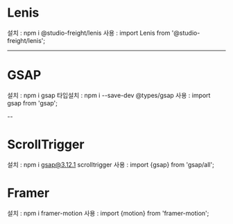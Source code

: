 

# Lenis 

설치 : npm i @studio-freight/lenis
사용 : import Lenis from '@studio-freight/lenis';

---

# GSAP

설치 : npm i gsap
타입설치 : npm i --save-dev @types/gsap
사용 : import gsap from 'gsap';

--

# ScrollTrigger

설치 : npm i gsap@3.12.1 scrolltrigger
사용 : import {gsap} from 'gsap/all';

# Framer

 설치 : npm i framer-motion
 사용 : import {motion} from 'framer-motion';